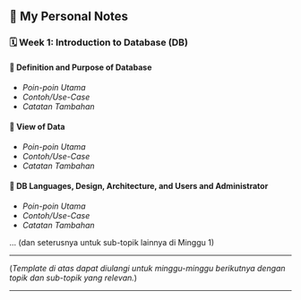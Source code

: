 ## 📘 My Personal Notes

### 🗓️ Week 1: Introduction to Database (DB)

#### 📍 Definition and Purpose of Database
- _Poin-poin Utama_
- _Contoh/Use-Case_
- _Catatan Tambahan_

#### 📍 View of Data
- _Poin-poin Utama_
- _Contoh/Use-Case_
- _Catatan Tambahan_

#### 📍 DB Languages, Design, Architecture, and Users and Administrator
- _Poin-poin Utama_
- _Contoh/Use-Case_
- _Catatan Tambahan_

... (dan seterusnya untuk sub-topik lainnya di Minggu 1)

---

(_Template di atas dapat diulangi untuk minggu-minggu berikutnya dengan topik dan sub-topik yang relevan._)

---
